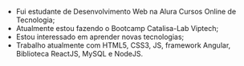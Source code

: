 - Fui estudante de Desenvolvimento Web na Alura Cursos Online de Tecnologia;
- Atualmente estou fazendo o Bootcamp Catalisa-Lab Viptech;
- Estou interessado em aprender novas tecnologias;
- Trabalho atualmente com HTML5, CSS3, JS, framework Angular, Biblioteca ReactJS, MySQL e NodeJS.


<!---
T-pl/T-pl is a ✨ special ✨ repository because its `README.md` (this file) appears on your GitHub profile.
You can click the Preview link to take a look at your changes.
--->

